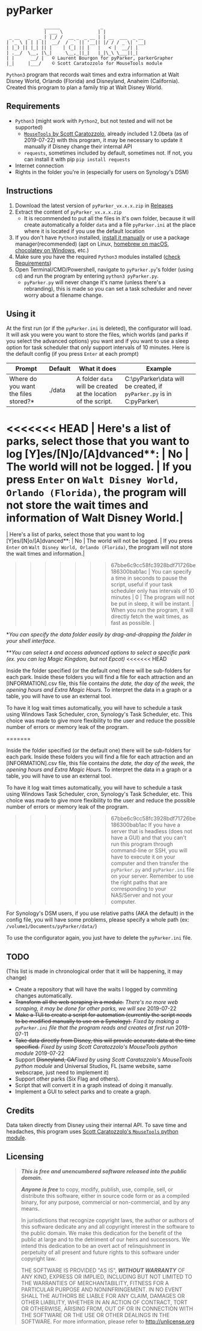 # pyParker

                  ______               _                
                  | ___ \             | |               
     _ __   _   _ | |_/ /  __ _  _ __ | | __  ___  _ __ 
    | '_ \ | | | ||  __/  / _` || '__|| |/ / / _ \| '__|
    | |_) || |_| || |    | (_| || |   |   < |  __/| |   
    | .__/  \__, |\_|     \__,_||_|   |_|\_\ \___||_|   
    | |      __/ |   © Laurent Bourgon for pyParker, parkerGrapher
    |_|     |___/    © Scott Caratozzolo for MouseTools module

`Python3` program that records wait times and extra information at Walt Disney World, Orlando (Florida) and Disneyland, Anaheim (California).
Created this program to plan a family trip at Walt Disney World.

## Requirements

- `Python3` (might work with `Python2`, but not tested and will not be supported)
    - [`MouseTools` by Scott Caratozzolo](https://github.com/scaratozzolo/MouseTools), already included 1.2.0beta (as of 2019-07-22) with this program, it may be necessary to update it manually if Disney change their internal API
    - `requests`, sometimes included by default, sometimes not. If not, you can install it with pip `pip install requests`
- Internet connection
- Rights in the folder you're in (especially for users on Synology's DSM)

## Instructions

1. Download the latest version of `pyParker_vx.x.x.zip` in [Releases](https://github.com/BourgonLaurent/pyParker/releases)
2. Extract the content of `pyParker_vx.x.x.zip`
    - It is recommended to put all the files in it's own folder, because it will create automatically a folder `data` and a file `pyParker.ini` at the place where it is located if you use the default location
3. If you don't have `Python3` installed, [install it manually](https://www.python.org/downloads/) or use a package manager(recommended) (apt on Linux, [homebrew on macOS](https://brew.sh/), [chocolatey on Windows](https://chocolatey.org/), etc.)
4. Make sure you have the required `Python3` modules installed ([check Requirements](README.md#Requirements))
5. Open Terminal/CMD/Powershell, navigate to `pyParker.py`'s folder (using `cd`) and run the program by entering `python3 pyParker.py`.
    - `pyParker.py` will never change it's name (unless there's a rebranding), this is made so you can set a task scheduler and never worry about a filename change.

## Using it

At the first run (or if the `pyParker.ini` is deleted), the configurator will load. It will ask you were you want to store the files, which worlds (and parks if you select the advanced options) you want and if you want to use a sleep option for task scheduler that only support intervals of 10 minutes. Here is the default config (if you press `Enter` at each prompt)

| Prompt                                                                                                                | Default | What it does                                                   | Example                                                                                                                   |
|-----------------------------------------------------------------------------------------------------------------------|---------|----------------------------------------------------------------|-----------------------------------------------------------------------------------------------------------------------------|
| Where do you want the files stored?*                                                                                  | ./data | A folder `data` will be created at the location of the script. | C:\pyParker\data will be created, if `pyParker.py` is in C:pyParker\                                                     |
<<<<<<< HEAD
| Here's a list of parks, select those that you want to log [Y]es/[N]o/[A]dvanced**:                                                 | No      | The world will not be logged.                                      | If you press `Enter` on `Walt Disney World, Orlando (Florida)`, the program will not store the wait times and information of Walt Disney World.|
=======
| Here's a list of parks, select those that you want to log [Y]es/[N]o/[A]dvanced**:                                                 | No      | The world will not be logged.                                      | If you press `Enter` on `Walt Disney World, Orlando (Florida)`, the program will not store the wait times and information.|
>>>>>>> 67bbe6c9cc58fc3928bdf71726be186300bab1ac
| You can specify a time in seconds to pause the script, useful if your task scheduler only has intervals of 10 minutes | 0       | The program will not be put in sleep, it will be instant.      | When you run the program, it will directly fetch the wait times, as fast as possible.                                       |

\*_You can specify the data folder easily by drag-and-dropping the folder in your shell interface._

\**_You can select `A` and access advanced options to select a specific park (ex. you can log Magic Kingdom, but not Epcot)_
<<<<<<< HEAD

Inside the folder specified (or the default one) there will be sub-folders for each park. Inside these folders you will find a file for each attraction and an [INFORMATION].csv file, this file contains *the date, the day of the week, the opening hours and Extra Magic Hours.* To interpret the data in a graph or a table, you will have to use an external tool.

To have it log wait times automatically, you will have to schedule a task using Windows Task Scheduler, cron, Synology's Task Scheduler, etc. This choice was made to give more flexibility to the user and reduce the possible number of errors or memory leak of the program.

=======

Inside the folder specified (or the default one) there will be sub-folders for each park. Inside these folders you will find a file for each attraction and an [INFORMATION].csv file, this file contains *the date, the day of the week, the opening hours and Extra Magic Hours.* To interpret the data in a graph or a table, you will have to use an external tool.

To have it log wait times automatically, you will have to schedule a task using Windows Task Scheduler, cron, Synology's Task Scheduler, etc. This choice was made to give more flexibility to the user and reduce the possible number of errors or memory leak of the program.

>>>>>>> 67bbe6c9cc58fc3928bdf71726be186300bab1ac
If you have a server that is headless (does not have a GUI) and that you can't run this program through command-line or SSH, you will have to execute it on your computer and then transfer the `pyParker.py` and `pyParker.ini` file on your server. Remember to use the right paths that are corresponding to your NAS/Server and not your computer.

For Synology's DSM users, if you use relative paths (AKA the default) in the config file, you will have some problems, please specify a whole path (ex: `/volume1/Documents/pyParker/data/`)

To use the configurator again, you just have to delete the `pyParker.ini` file.

## TODO

(This list is made in chronological order that it will be happening, it may change)

- Create a repository that will have the waits I logged by commiting changes automatically.
- ~~Transform all the web scraping in a module.~~ *There's no more web scraping, it may be done for other parks, we will see* 2019-07-22
- ~~Make a TUI to create a script for automation (currently the script needs to be modified manually to use on a Synology).~~ *Fixed by making a `pyParker.ini` file that the program reads and creates at first run* 2019-07-11
- ~~Take data directly from Disney, this will provide accurate data at the time specified.~~ *Fixed by using Scott Caratozzolo's MouseTools python module* 2019-07-22
- Support ~~Disneyland, CA~~*Fixed by using Scott Caratozzolo's MouseTools python module* and Universal Studios, FL (same website, same webscrape, just need to implement it)
- Support other parks (Six Flag and others).
- Script that will convert it in a graph instead of doing it manually.
- Implement a GUI to select parks and to create a graph.

## Credits

Data taken directly from Disney using their internal API. To save time and headaches, this program uses [Scott Caratozzolo's `MouseTools` python module](https://github.com/scaratozzolo/MouseTools).

## Licensing

> _**This is free and unencumbered software released into the public domain.**_
>
> _**Anyone is free**_ to copy, modify, publish, use, compile, sell, or distribute this software, either in source code form or as a compiled binary, for any purpose, commercial or non-commercial, and by any means.
>
> In jurisdictions that recognize copyright laws, the author or authors of this software dedicate any and all copyright interest in the software to the public domain. We make this dedication for the benefit of the public at large and to the detriment of our heirs and successors. We intend this dedication to be an overt act of relinquishment in perpetuity of all present and future rights to this software under copyright law.
>
> THE SOFTWARE IS PROVIDED "AS IS", _**WITHOUT WARRANTY**_ OF ANY KIND, EXPRESS OR IMPLIED, INCLUDING BUT NOT LIMITED TO THE WARRANTIES OF MERCHANTABILITY, FITNESS FOR A PARTICULAR PURPOSE AND NONINFRINGEMENT. IN NO EVENT SHALL THE AUTHORS BE LIABLE FOR ANY CLAIM, DAMAGES OR OTHER LIABILITY, WHETHER IN AN ACTION OF CONTRACT, TORT OR OTHERWISE, ARISING FROM, OUT OF OR IN CONNECTION WITH THE SOFTWARE OR THE USE OR OTHER DEALINGS IN THE SOFTWARE.
> For more information, please refer to <http://unlicense.org>
